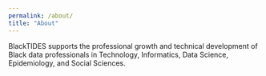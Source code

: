 ```yaml
---
permalink: /about/
title: "About"
---
```


BlackTIDES supports the professional growth and technical development of Black data professionals in Technology, Informatics, Data Science, Epidemiology, and Social Sciences.

